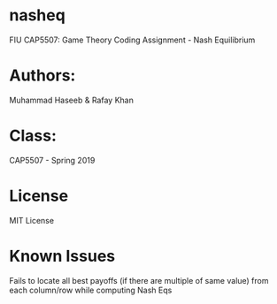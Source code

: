 # nasheq
FIU CAP5507: Game Theory Coding Assignment - Nash Equilibrium

# Authors:          
Muhammad Haseeb & Rafay Khan

# Class:                
CAP5507 - Spring 2019

# License
MIT License

# Known Issues
Fails to locate all best payoffs (if there are multiple of same value) from each column/row while computing Nash Eqs
